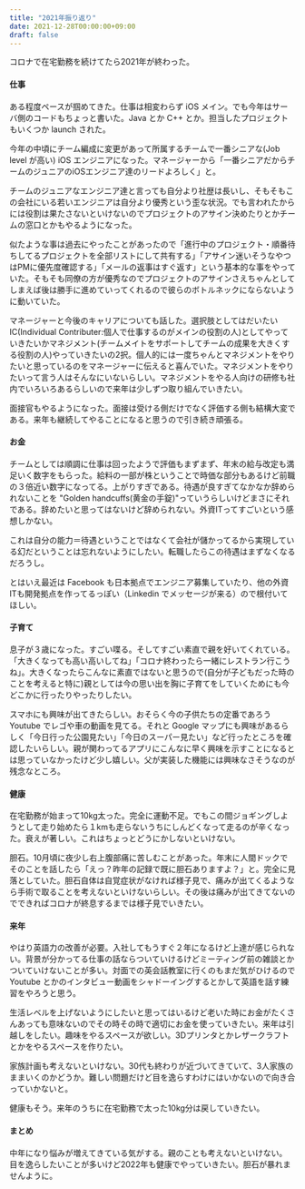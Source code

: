 ```yaml
---
title: "2021年振り返り"
date: 2021-12-28T00:00:00+09:00
draft: false
---
```


コロナで在宅勤務を続けてたら2021年が終わった。

#### 仕事

ある程度ペースが掴めてきた。仕事は相変わらず iOS メイン。でも今年はサーバ側のコードもちょっと書いた。Java とか C++ とか。担当したプロジェクトもいくつか launch された。

今年の中頃にチーム編成に変更があって所属するチームで一番シニアな(Job level が高い) iOS エンジニアになった。マネージャーから「一番シニアだからチームのジュニアのiOSエンジニア達のリードよろしく」と。

チームのジュニアなエンジニア達と言っても自分より社歴は長いし、そもそもこの会社にいる若いエンジニアは自分より優秀という歪な状況。でも言われたからには役割は果たさないといけないのでプロジェクトのアサイン決めたりとかチームの窓口とかもやるようになった。

似たような事は過去にやったことがあったので「進行中のプロジェクト・順番待ちしてるプロジェクトを全部リストにして共有する」「アサイン迷いそうなやつはPMに優先度確認する」「メールの返事はすぐ返す」という基本的な事をやっていた。そもそも同僚の方が優秀なのでプロジェクトのアサインさえちゃんとしてしまえば後は勝手に進めていってくれるので彼らのボトルネックにならないように動いていた。

マネージャーと今後のキャリアについても話した。選択肢としてはだいたいIC(Individual Contributer:個人で仕事するのがメインの役割の人)としてやっていきたいかマネジメント(チームメイトをサポートしてチームの成果を大きくする役割の人)やっていきたいの2択。個人的には一度ちゃんとマネジメントをやりたいと思っているのをマネージャーに伝えると喜んでいた。マネジメントをやりたいって言う人はそんなにいないらしい。マネジメントをやる人向けの研修も社内でいろいろあるらしいので来年は少しずつ取り組んでいきたい。

面接官もやるようになった。面接は受ける側だけでなく評価する側も結構大変である。来年も継続してやることになると思うので引き続き頑張る。

#### お金

チームとしては順調に仕事は回ったようで評価もまずまず、年末の給与改定も満足いく数字をもらった。給料の一部が株ということで時価な部分もあるけど前職の３倍近い数字になってる。上がりすぎである。待遇が良すぎてなかなか辞められないことを "Golden handcuffs(黄金の手錠)"っていうらしいけどまさにそれである。辞めたいと思ってはないけど辞められない。外資ITってすごいという感想しかない。

これは自分の能力＝待遇ということではなくて会社が儲かってるから実現している幻だということは忘れないようにしたい。転職したらこの待遇はまずなくなるだろうし。

とはいえ最近は Facebook も日本拠点でエンジニア募集していたり、他の外資ITも開発拠点を作ってるっぽい（Linkedin でメッセージが来る）ので根付いてほしい。

#### 子育て

息子が３歳になった。すごい喋る。そしてすごい素直で親を好いてくれている。「大きくなっても高い高いしてね」「コロナ終わったら一緒にレストラン行こうね」。大きくなったらこんなに素直ではないと思うので(自分が子どもだった時のことを考えると特に)親としては今の思い出を胸に子育てをしていくためにも今どこかに行ったりやったりしたい。

スマホにも興味が出てきたらしい。おそらく今の子供たちの定番であろう Youtube でレゴや車の動画を見てる。それと Google マップにも興味があるらしく「今日行った公園見たい」「今日のスーパー見たい」など行ったところを確認したいらしい。親が関わってるアプリにこんなに早く興味を示すことになるとは思っていなかったけど少し嬉しい。父が実装した機能には興味なさそうなのが残念なところ。

#### 健康

在宅勤務が始まって10kg太った。完全に運動不足。でもこの間ジョギングしようとして走り始めたら１kmも走らないうちにしんどくなって走るのが辛くなった。衰えが著しい。これはちょっとどうにかしないといけない。

胆石。10月頃に夜少し右上腹部痛に苦しむことがあった。年末に人間ドックでそのことを話したら「えっ？昨年の記録で既に胆石ありますよ？」と。完全に見落としていた。胆石自体は自覚症状がなければ様子見で、痛みが出てくるようなら手術で取ることを考えないといけないらしい。その後は痛みが出てきてないのでできればコロナが終息するまでは様子見でいきたい。

#### 来年

やはり英語力の改善が必要。入社してもうすぐ２年になるけど上達が感じられない。背景が分かってる仕事の話ならついていけるけどミーティング前の雑談とかついていけないことが多い。対面での英会話教室に行くのもまだ気がひけるので Youtube とかのインタビュー動画をシャドーイングするとかして英語を話す練習をやろうと思う。

生活レベルを上げないようにしたいと思ってはいるけど老いた時にお金がたくさんあっても意味ないのでその時その時で適切にお金を使っていきたい。来年は引越しをしたい。趣味をやるスペースが欲しい。3Dプリンタとかレザークラフトとかをやるスペースを作りたい。

家族計画も考えないといけない。30代も終わりが近づいてきていて、3人家族のままいくのかどうか。難しい問題だけど目を逸らすわけにはいかないので向き合っていかないと。

健康もそう。来年のうちに在宅勤務で太った10kg分は戻していきたい。

#### まとめ

中年になり悩みが増えてきている気がする。親のことも考えないといけない。
目を逸らしたいことが多いけど2022年も健康でやっていきたい。胆石が暴れませんように。